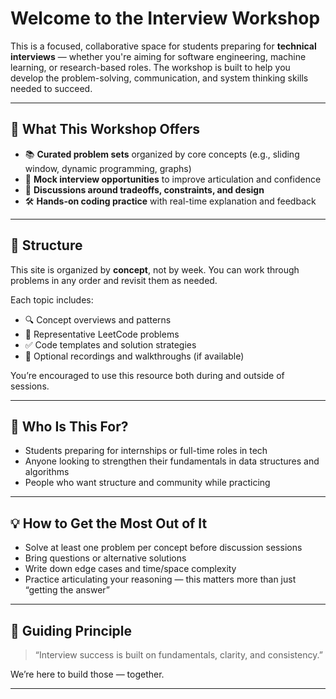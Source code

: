 # Welcome to the Interview Workshop

This is a focused, collaborative space for students preparing for **technical interviews** — whether you're aiming for software engineering, machine learning, or research-based roles. The workshop is built to help you develop the problem-solving, communication, and system thinking skills needed to succeed.

---

## 🎯 What This Workshop Offers

- 📚 **Curated problem sets** organized by core concepts (e.g., sliding window, dynamic programming, graphs)
- 💬 **Mock interview opportunities** to improve articulation and confidence
- 🧠 **Discussions around tradeoffs, constraints, and design**
- 🛠️ **Hands-on coding practice** with real-time explanation and feedback

---

## 🧱 Structure

This site is organized by **concept**, not by week. You can work through problems in any order and revisit them as needed.

Each topic includes:
- 🔍 Concept overviews and patterns
- 🧩 Representative LeetCode problems
- ✅ Code templates and solution strategies
- 🎥 Optional recordings and walkthroughs (if available)

You’re encouraged to use this resource both during and outside of sessions.

---

## 👥 Who Is This For?

- Students preparing for internships or full-time roles in tech
- Anyone looking to strengthen their fundamentals in data structures and algorithms
- People who want structure and community while practicing

---

## 💡 How to Get the Most Out of It

- Solve at least one problem per concept before discussion sessions
- Bring questions or alternative solutions
- Write down edge cases and time/space complexity
- Practice articulating your reasoning — this matters more than just “getting the answer”

---

## 🧠 Guiding Principle

> “Interview success is built on fundamentals, clarity, and consistency.”

We’re here to build those — together.

---

